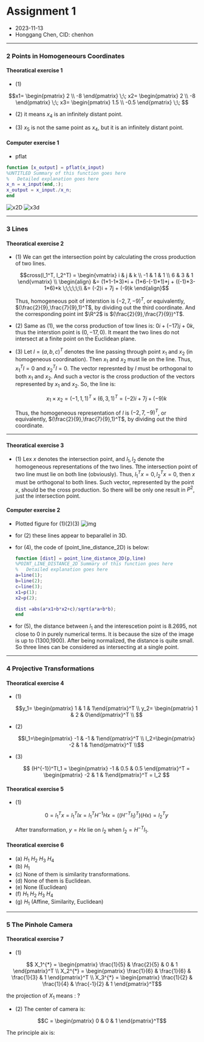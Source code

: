 # Assignment 1
+ 2023-11-13
+ Honggang Chen, CID: chenhon 
---
### 2 Points in Homogeneours  Coordinates
####  Theoratical exercise 1
+ (1)
```math
x1=
\begin{pmatrix}
2 \\
-8
\end{pmatrix}
\;\;

x2=
\begin{pmatrix}
2 \\
-8
\end{pmatrix}
\;\;


x3=
\begin{pmatrix}
1.5 \\
-0.5
\end{pmatrix}
\;\;

```

+ (2)
it means $x_4$ is an infinitely distant point.

+ (3)
$x_5$ is not the same point as $x_4$, but it is an infinitely distant point.

####  Computer exercise 1
+ pflat
```matlab
function [x_output] = pflat(x_input)
%UNTITLED Summary of this function goes here
%   Detailed explanation goes here
x_n = x_input(end,:);
x_output = x_input./x_n;
end
```
![x2D](./2_x2d.png)
![x3d](./2_x3d.png)

---
### 3 Lines
####  Theoratical exercise 2
+ (1)
  We can get the intersection point by calculating the cross production of two lines.

  ```math 
  cross(l_1^T, l_2^T) = 
  \begin{vmatrix}
  i  & j & k \\
  -1 & 1 & 1 \\
  6  & 3 & 1 
  \end{vmatrix} \\
  \begin{align}
    &= (1*1-1*3)*i + (1*6-(-1)*1)*j + ((-1)*3-1*6)*k  \;\;\;\;\;\\
    &= (-2)i + 7j + (-9)k
  \end{align}
  ```

  Thus, homogeneous poit of interstion is $(-2,7,-9)^T$, or equivalently, $(\frac{2}{9},\frac{7}{9},1)^T$, by dividing out the third coordinate. And the corresponding point int $\R^2$ is $(\frac{2}{9},\frac{7}{9})^T$.

+ (2) 
  Same as (1), we the corss production of tow lines is: $0i+(-17)j+0k$, thus the interstion point is $(0,-17,0)$. It meant the two lines do not intersect at a finite point on the Euclidean plane.

+ (3)
  Let $l=(a,b,c)^T$ denotes the line passing through point $x_1$ and $x_2$ (in homogeneous coordination). Then $x_1$ and $x_2$ must lie on the line. Thus, $x_1^Tl=0$ and $x_2^Tl=0$. The vector represnted by $l$ must be orthogonal to both $x_1$ and $x_2$. And such a vector is the cross production of the vectors represented by $x_1$ and $x_2$. So, the line is:

  ```math
  x_1 \times x_2 = (-1,1,1)^T \times (6,3,1)^T = (-2)i+7j+(-9)k
  ```

  Thus, the homogeneous representation of $l$ is $(-2,7,-9)^T$, or equivalently,  $(\frac{2}{9},\frac{7}{9},1)^T$, by dividing out the third coordinate. 
  <!-- https://cseweb.ucsd.edu/classes/sp06/cse152/hw1sol.pdf -->

---
####  Theoratical exercise 3
+ (1)
  Lex $x$ denotes the intersection point, and $l_1,l_2$ denote the homogeneous representations of the two lines. Tthe intersection point of two line must lie on both line (obviously). Thus, $l_1^Tx=0,l_2^Tx=0$, then $x$ must be orthogonal to both lines. Such vector, represented by the point $x$, should be the cross production. So there will be only one result in $P^2$, just the intersection point. 


####  Computer exercise 2
+ Plotted figure for (1)(2)(3)
  ![img](./ce_2.png)

+ for (2)
  these lines appear to beparallel in 3D. 

+ for (4), the code of (point_line_distance_2D) is below:
  ```matlab
  function [dist] = point_line_distance_2D(p,line)
  %POINT_LINE_DISTANCE_2D Summary of this function goes here
  %   Detailed explanation goes here
  a=line(1);
  b=line(2);
  c=line(3);
  x1=p(1);
  x2=p(2);

  dist =abs(a*x1+b*x2+c)/sqrt(a*a+b*b);
  end
  ```
+ for (5), the distance between $l_1$ and the interescetion point is 8.2695, not close to 0 in purely numerical terms. It is because the size of the image is up to (1300,1900). After being normalized, the distance is quite small. So three lines can be considered as intersecting at a single point.


---
### 4 Projective Transformations
####  Theoratical exercise 4

+ (1) 
  ```math
  y_1= \begin{pmatrix} 1 & 1 & 1\end{pmatrix}^T \\
  y_2= \begin{pmatrix} 1 & 2 & 0\end{pmatrix}^T \\

  ```
+ (2)
  ```math
  l_1=\begin{pmatrix} -1 & -1 & 1\end{pmatrix}^T \\
  l_2=\begin{pmatrix} -2 & 1 & 1\end{pmatrix}^T \\
  ```
+ (3)
  ```math
    (H^{-1})^Tl_1 = \begin{pmatrix} -1 & 0.5 & 0.5 \end{pmatrix}^T = 
    \begin{pmatrix} -2 & 1 & 1\end{pmatrix}^T = l_2 
  ```

####  Theoratical exercise 5
+ (1)
  ```math
   0 = l_1^Tx = l_1^TIx=l_1^TH^{-1}Hx = ((H^{-T}l_1)^T)(Hx) = l_2^Ty
  ```
  After transformation, $y=Hx$ lie on $l_2$ when $l_2=H^{-T}l_1$.

####  Theoratical exercise 6
+ (a) $H_1$ $H_2$ $H_3$  $H_4$
+ (b) $H_1$
+ (c) None of them is similarity transformations.
+ (d) None of them is Euclidean.
+ (e) None (Euclidean)
+ (f) $H_1$ $H_2$ $H_3$  $H_4$
+ (g) $H_1$ (Affine, Similarity, Euclidean)


---
### 5 The Pinhole Camera
####  Theoratical exercise 7
  + (1)
  ```math 
    X_1^{*} = \begin{pmatrix} \frac{1}{5} & \frac{2}{5} & 0 & 1 \end{pmatrix}^T \\
    X_2^{*} = \begin{pmatrix} \frac{1}{6} & \frac{1}{6} & \frac{1}{3} & 1 \end{pmatrix}^T \\
    X_3^{*} = \begin{pmatrix} \frac{1}{2} & \frac{1}{4} & \frac{-1}{2} & 1 \end{pmatrix}^T
  ```
  the projection of $X_1$ means : ? 
  <!-- todo -->
  + (2)
  The center of camera is:
  ```math
  C = \begin{pmatrix} 0 & 0 & 1 \end{pmatrix}^T
  ```
  The principle aix is: 
  <!-- todo which direction it should be? how to determinate it? -->
  